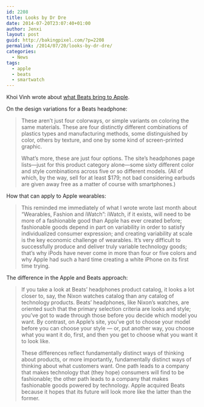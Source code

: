 ```yaml
---
id: 2208
title: Looks by Dr Dre
date: 2014-07-20T23:07:40+01:00
author: Jenxi
layout: post
guid: http://bakingpixel.com/?p=2208
permalink: /2014/07/20/looks-by-dr-dre/
categories:
  - News
tags:
  - apple
  - beats
  - smartwatch
---
```

Khoi Vinh wrote about [what Beats bring to Apple](http://www.subtraction.com/2014/07/09/looks-by-dr-dre/).

On the design variations for a Beats headphone:

> These aren’t just four colorways, or simple variants on coloring the same materials. These are four distinctly different combinations of plastics types and manufacturing methods, some distinguished by color, others by texture, and one by some kind of screen-printed graphic.
> 
> What’s more, these are just four options. The site’s headphones page lists—just for this product category alone—some sixty different color and style combinations across five or so different models. (All of which, by the way, sell for at least $179; not bad considering earbuds are given away free as a matter of course with smartphones.) 

How that can apply to Apple wearables:

> This reminded me immediately of what I wrote wrote last month about “Wearables, Fashion and iWatch”: iWatch, if it exists, will need to be more of a fashionable good than Apple has ever created before; fashionable goods depend in part on variability in order to satisfy individualized consumer expression; and creating variability at scale is the key economic challenge of wearables. It’s very difficult to successfully produce and deliver truly variable technology goods; that’s why iPods have never come in more than four or five colors and why Apple had such a hard time creating a white iPhone on its first time trying. 

The difference in the Apple and Beats approach:

> If you take a look at Beats’ headphones product catalog, it looks a lot closer to, say, the Nixon watches catalog than any catalog of technology products. Beats’ headphones, like Nixon’s watches, are oriented such that the primary selection criteria are looks and style; you’ve got to wade through those before you decide which model you want. By contrast, on Apple’s site, you’ve got to choose your model before you can choose your style — or, put another way, you choose what you want it do, first, and then you get to choose what you want it to look like.
> 
> These differences reflect fundamentally distinct ways of thinking about products, or more importantly, fundamentally distinct ways of thinking about what customers want. One path leads to a company that makes technology that (they hope) consumers will find to be fashionable; the other path leads to a company that makes fashionable goods powered by technology. Apple acquired Beats because it hopes that its future will look more like the latter than the former.